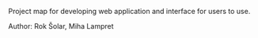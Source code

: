 Project map for developing web application and interface for users to use.

Author: Rok Šolar, Miha Lampret
